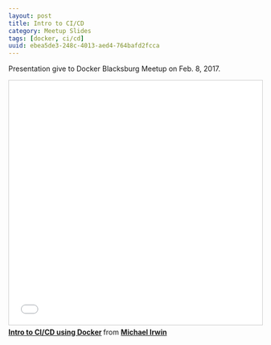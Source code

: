 ```yaml
---
layout: post
title: Intro to CI/CD
category: Meetup Slides
tags: [docker, ci/cd]
uuid: ebea5de3-248c-4013-aed4-764bafd2fcca
---
```


Presentation give to Docker Blacksburg Meetup on Feb. 8, 2017.

<!--more-->

<iframe src="//www.slideshare.net/slideshow/embed_code/key/leTUaldyxNePCl" width="595" height="485" frameborder="0" marginwidth="0" marginheight="0" scrolling="no" style="border:1px solid #CCC; border-width:1px; margin-bottom:5px; max-width: 100%;" allowfullscreen> </iframe> <div style="margin-bottom:5px"> <strong> <a href="//www.slideshare.net/MichaelIrwin2/intro-to-cicd-using-docker" title="Intro to CI/CD using Docker" target="_blank">Intro to CI/CD using Docker</a> </strong> from <strong><a target="_blank" href="//www.slideshare.net/MichaelIrwin2">Michael Irwin</a></strong> </div>
